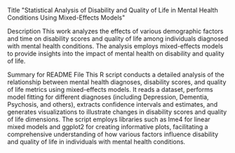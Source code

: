 Title
"Statistical Analysis of Disability and Quality of Life in Mental Health Conditions Using Mixed-Effects Models"

Description
This work analyzes the effects of various demographic factors and time on disability scores and quality of life among individuals diagnosed with mental health conditions. The analysis employs mixed-effects models to provide insights into the impact of mental health on disability and quality of life.

Summary for README File
This R script conducts a detailed analysis of the relationship between mental health diagnoses, disability scores, and quality of life metrics using mixed-effects models. It reads a dataset, performs model fitting for different diagnoses (including Depression, Dementia, Psychosis, and others), extracts confidence intervals and estimates, and generates visualizations to illustrate changes in disability scores and quality of life dimensions. The script employs libraries such as lme4 for linear mixed models and ggplot2 for creating informative plots, facilitating a comprehensive understanding of how various factors influence disability and quality of life in individuals with mental health conditions.

